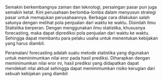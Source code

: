 Semakin berkembangnya zaman dan teknologi, persaingan pasar pun juga semakin ketat. 
Kini perusahaan berlomba-lomba dalam menyusun strategi pasar untuk memajukan perusahaannya. 
Berbagai cara dilakukan salah satunya dengan melihat pola penjualan dari waktu ke waktu. Disinilah Ilmu Statistika berperan. Dengan menggunakan ilmu statistika, khususnya forecasting, maka dapat diprediksi pola penjualan dari waktu ke waktu. Sehingga dapat membantu para pelaku usaha untuk menentukan kebijakan yang harus diambil.

Peramalan/ forecasting adalah suatu metode statistika yang digunakan untuk meminimumkan nilai eror pada hasil prediksi. Diharapkan dengan meminimumkan nilai eror ini, hasil prediksi yang didapatkan dapat mendekati nilai aktual sehingga dapat meminimumkan risiko kerugian dari sebuah kebijakan yang diambil
